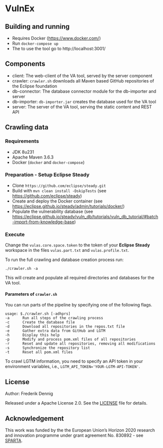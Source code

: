 VulnEx
======

Building and running
--------------------

* Requires Docker (https://www.docker.com/)
* Run `docker-compose up`
* The to use the tool go to http://localhost:3001/

Components
----------

* client: The web-client of the VA tool, served by the server component
* crawler: `crawler.sh` downloads all Maven based GitHub repositories of the Eclipse foundation
* db-connector: The database connector module for the db-importer and server
* db-importer: `db-importer.jar` creates the database used for the VA tool
* server: The server of the VA tool, serving the static content and REST API


Crawling data
-------------

### Requirements

* JDK 8u231
* Apache Maven 3.6.3
* Docker (`docker` and `docker-compose`)

### Preparation - Setup **Eclipse Steady**

* Clone `https://github.com/eclipse/steady.git`
* Build with `mvn clean install -DskipTests` (see https://github.com/eclipse/steady)
* Create and deploy the Docker container (see https://eclipse.github.io/steady/admin/tutorials/docker/)
* Populate the vulnerability database (see https://eclipse.github.io/steady/vuln_db/tutorials/vuln_db_tutorial/#batch-import-from-knowledge-base)

### Execute

Change the `vulas.core.space.token` to the token of your **Eclipse Steady** workspace in the files `vulas.part.txt` and `vulas.profile.txt`.

To run the full crawling and database creation process run:

```
./crawler.sh -a
```

This will create and populate all required directories and databases for the VA tool.

#### Parameters of `crawler.sh`

You can run parts of the pipeline by specifying one of the following flags.

```
usage: $./crawler.sh [-adhprs]
-a      Run all steps of the crawling process
-c      Create the database file
-d      Download all repositories in the repos.txt file
-e      Gather extra data from GitHub and LGTM
-h      Display this help
-p      Modify and process pom.xml files of all repositories
-r      Reset and update all repositories, removing all modifications
-s      Synchronize the repository list
-t      Reset all pom.xml files
```

To crawl LGTM information, you need to specify an API token in your environment variables, i.e., `LGTM_API_TOKEN='YOUR-LGTM-API-TOKEN'`.

License
-------------

Author: Frederik Dennig

Released under a Apache License 2.0. See the [LICENSE](LICENSE) file for details. 

Acknowledgement 
-------------
This work was funded by the the European Union’s Horizon 2020 research and innovation programme under grant agreement No. 830892 - see [SPARTA](https://sparta.eu/).
